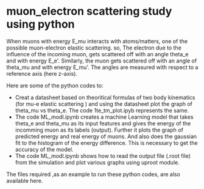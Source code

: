 # muon_electron scattering study using python
When muons with energy E_mu interacts with atoms/matters, one of the possible muon-electron elastic scattering. so, The electron due to the influence of the incoming muon, gets scattered off with an angle theta_e and with energy E_e'. Similarly, the muon gets scattered off with an angle of theta_mu and with energy E_mu'. The angles are measured with respect to a reference axis (here z-axis).

Here are some of the python codes to:
- Creat a datasheet based on theoritical formulas of two body kinematics (for mu-e elastic scattering ) and using the datasheet plot the graph of theta_mu vs theta_e. The code 1te_tm_plot.ipyb represents the same.
- The code ML_modl.ipynb creates a machine Learning model that takes theta_e and theta_mu as its input features and gives the energy of the incomming muon as its labels (output). Further it plots the graph of predicted energy and real energy of muons. And also does the gaussian fit to the histogram of the energy difference. This is necessary to get the accuracy of the model.
- The code ML_modl.ipynb shows how to read the output file (.root file) from the simulation and plot various graphs using uproot module.



The files required ,as an example to run these python codes, are also available here.

